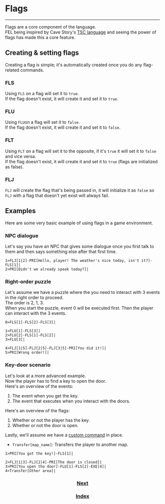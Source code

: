 
# Flags
-----

Flags are a core component of the language.  
FEL being inspired by Cave Story's [TSC language](https://www.cavestory.org/guides/basicmodding/guide/tsc.html) and seeing the power of flags has made this a core feature.

## Creating & setting flags

Creating a flag is simple; it's automatically created once you do any flag-related commands.

### FLS
Using `FLS` on a flag will set it to `true`.  
If the flag doesn't exist, it will create it and set it to `true`.

### FLU
Using `FLU`on a flag will set it to `false`.  
If the flag doesn't exist, it will create it and set it to `false`.

### FLT
Using `FLT` on a flag will set it to the opposite, if it's `true` it will set it to `false` and vice versa.  
If the flag doesn't exist, it will create it and set it to `true` (flags are initialized as false).

### FLJ
`FLJ` will create the flag that's being passed in, it will initialize it as `false` so `FLJ` with a flag that doesn't yet exist will always fail.

## Examples

Here are some very basic example of using flags in a game environment. 

### NPC dialogue
Let's say you have an NPC that gives some dialogue once you first talk to them and then says something else after that first time.
```
1>FLJ[1|2]-PRI[Hello, player! The weather's nice today, isn't it?]-FLS[1]|
2>PRI[Didn't we already speak today?]|
```

### Right-order puzzle
Let's assume we have a puzzle where the you need to interact with 3 events in the right order to proceed.  
The order is 2, 1, 3.  
When you start the puzzle, event 0 will be executed first. Then the player can interact with the 3 events.
```
0>FLS[1]-FLS[2]-FLS[3]|

1>FLU[1]-FLS[3]|
2>FLU[2]-FLS[1]-FLS[2]|
3>FLU[3]|

4>FLJ[1|5]-FLJ[2|5]-FLJ[3|5]-PRI[You did it!]|
5>PRI[Wrong order!]|
```

### Key-door scenario
Let's look at a more advanced example.  
Now the player has to find a key to open the door.  
Here's an overview of the events:
1. The event when you get the key.
2. The event that executes when you interact with the doors.

Here's an overview of the flags:
1. Whether or not the player has the key.
2. Whether or not the door is open.

Lastly, we'll assume we have a [custom command](custom-commands) in place.
* `Transfer[map_name]`: Transfers the player to another map.

```
1>PRI[You got the key!]-FLS[1]|

2>FLJ[1|3]-FLJ[2|4]-PRI[The door is closed]|
3>PRI[You open the door]-FLU[1]-FLS[2]-EXE[4]|
4>Transfer[Other area]|
```

<h3 align="center"><a href="variables">Next</a></h3>
<h3 align="center"><a href="index">Index</a></h3>
